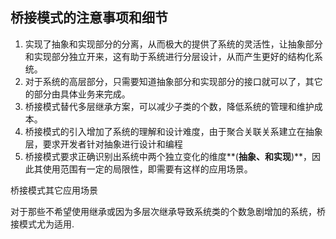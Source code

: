 ## 桥接模式的注意事项和细节

1.  实现了抽象和实现部分的分离，从而极大的提供了系统的灵活性，让抽象部分和实现部分独立开来，这有助于系统进行分层设计，从而产生更好的结构化系统。
2.  对于系统的高层部分，只需要知道抽象部分和实现部分的接口就可以了，其它的部分由具体业务来完成。
3.  桥接模式替代多层继承方案，可以减少子类的个数，降低系统的管理和维护成本。
4.  桥接模式的引入增加了系统的理解和设计难度，由于聚合关联关系建立在抽象层，要求开发者针对抽象进行设计和编程
5.  桥接模式要求正确识别出系统中两个独立变化的维度**(**抽象、和实现**)**，因此其使用范围有一定的局限性，即需要有这样的应用场景。

桥接模式其它应用场景

对于那些不希望使用继承或因为多层次继承导致系统类的个数急剧增加的系统，桥接模式尤为适用.